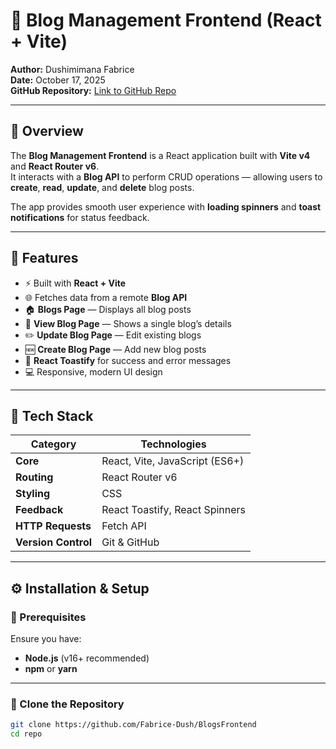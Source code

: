# 📝 Blog Management Frontend (React + Vite)

**Author:** Dushimimana Fabrice  
**Date:** October 17, 2025  
**GitHub Repository:** [Link to GitHub Repo](https://github.com/Fabrice-Dush/BlogsFrontend)

---

## 🚀 Overview

The **Blog Management Frontend** is a React application built with **Vite v4** and **React Router v6**.  
It interacts with a **Blog API** to perform CRUD operations — allowing users to **create**, **read**, **update**, and **delete** blog posts.

The app provides smooth user experience with **loading spinners** and **toast notifications** for status feedback.

---

## 🧩 Features

- ⚡ Built with **React + Vite**
- 🌐 Fetches data from a remote **Blog API**
- 🏠 **Blogs Page** — Displays all blog posts
- 📄 **View Blog Page** — Shows a single blog’s details
- ✏️ **Update Blog Page** — Edit existing blogs
- 🆕 **Create Blog Page** — Add new blog posts
- 🔔 **React Toastify** for success and error messages
- 💻 Responsive, modern UI design

---

## 🧰 Tech Stack

| Category            | Technologies                   |
| ------------------- | ------------------------------ |
| **Core**            | React, Vite, JavaScript (ES6+) |
| **Routing**         | React Router v6                |
| **Styling**         | CSS                            |
| **Feedback**        | React Toastify, React Spinners |
| **HTTP Requests**   | Fetch API                      |
| **Version Control** | Git & GitHub                   |

---

## ⚙️ Installation & Setup

### 🔹 Prerequisites

Ensure you have:

- **Node.js** (v16+ recommended)
- **npm** or **yarn**

---

### 🔹 Clone the Repository

```bash
git clone https://github.com/Fabrice-Dush/BlogsFrontend
cd repo
```
